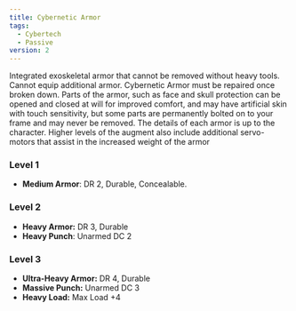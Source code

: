 ```yaml
---
title: Cybernetic Armor
tags:
  - Cybertech
  - Passive
version: 2
---
```

Integrated exoskeletal armor that cannot be removed without heavy tools. Cannot equip additional armor. Cybernetic Armor must be repaired once broken down. Parts of the armor, such as face and skull protection can be opened and closed at will for improved comfort, and may have artificial skin with touch sensitivity, but some parts are permanently bolted on to your frame and may never be removed. The details of each armor is up to the character. Higher levels of the augment also include additional servo-motors that assist in the increased weight of the armor

### Level 1
- **Medium Armor**: DR 2, Durable, Concealable.

### Level 2
- **Heavy Armor:** DR 3, Durable
- **Heavy Punch**: Unarmed DC 2

### Level 3
- **Ultra-Heavy Armor:** DR 4, Durable
- **Massive Punch:** Unarmed DC 3
- **Heavy Load:** Max Load +4

